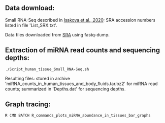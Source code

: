 ## Data download: ##

Small RNA-Seq described in [Isakova et al., 2020](https://www.pnas.org/doi/abs/10.1073/pnas.2002277117?url_ver=Z39.88-2003&rfr_id=ori%3Arid%3Acrossref.org&rfr_dat=cr_pub++0pubmed): SRA accession numbers listed in file 'List_SRX.txt'.

Data files downloaded from [SRA](https://www.ncbi.nlm.nih.gov/sra) using fastq-dump.

## Extraction of miRNA read counts and sequencing depths: ##

``./Script_human_tissue_Small_RNA-Seq.sh``

Resulting files: stored in archive 'miRNA_counts_in_human_tissues_and_body_fluids.tar.bz2' for miRNA read counts; summarized in 'Depths.dat' for sequencing depths.

## Graph tracing: ##

``R CMD BATCH R_commands_plots_miRNA_abundance_in_tissues_bar_graphs``

